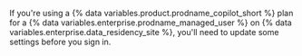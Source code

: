 If you're using a {% data variables.product.prodname_copilot_short %} plan for a {% data variables.enterprise.prodname_managed_user %} on {% data variables.enterprise.data_residency_site %}, you'll need to update some settings before you sign in.
